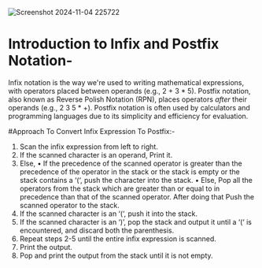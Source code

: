 ![Screenshot 2024-11-04 225722](https://github.com/user-attachments/assets/239cbbe8-7cc1-477b-acb2-4c8c9baa87f3)
# Introduction to Infix and Postfix Notation-

Infix notation is the way we're used to
writing mathematical expressions, with
operators placed between operands
(e.g., 2 + 3 * 5). Postfix notation, also
known as Reverse Polish Notation (RPN), places
operators *after* their operands
(e.g., 2 3 5 * +). Postfix notation is often
used by calculators and programming languages
due to its simplicity and efficiency for evaluation.

#Approach To Convert Infix Expression To Postfix:-
1. Scan the infix expression from left to right.
2. If the scanned character is an operand, Print it.
3. Else, • If the precedence of the scanned operator is greater than the precedence of the operator in the stack or the stack is empty or the stack contains a ‘(‘, push the character into the stack. • Else, Pop all the operators from the stack which are greater than or equal to in precedence than that of the scanned operator. After doing that Push the scanned operator to the stack.
4. If the scanned character is an ‘(‘, push it into the stack.
5. If the scanned character is an ‘)’, pop the stack and output it until a ‘(‘ is encountered, and discard both the parenthesis.
6. Repeat steps 2-5 until the entire infix expression is scanned.
7. Print the output.
8. Pop and print the output from the stack until it is not empty.

   
   
